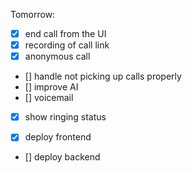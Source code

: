 Tomorrow:

- [x] end call from the UI
- [x] recording of call link
- [x] anonymous call
- [] handle not picking up calls properly
- [] improve AI
- [] voicemail
- [x] show ringing status

- [x] deploy frontend
- [] deploy backend
